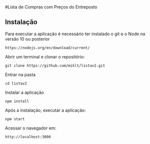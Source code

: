 #Lista de Compras com Preços do Entreposto
## Instalação
Para executar a aplicação é necessário ter instalado o git e o Node na versão 10 ou posterior
```
https://nodejs.org/en/download/current/
```


Abrir um terminal e clonar o repositório:
```
git clone https://github.com/miklt/listav2.git
```

Entrar na pasta
```
cd listav2
```

Instalar a aplicação
```
npm install
```

Após a instalação, executar a aplicação:
```
npm start
```

Acessar o navegador em: 
```
http://localhost:3000


